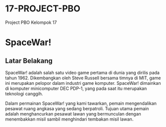 # 17-PROJECT-PBO
Project PBO Kelompok 17

# SpaceWar!

## Latar Belakang
SpaceWar! adalah salah satu video game pertama di dunia yang dirilis pada tahun 1962. Dikembangkan oleh Steve Russell bersama timnya di MIT, game ini merupakan pelopor dalam industri game komputer. SpaceWar! dimainkan di komputer minicomputer DEC PDP-1, yang pada saat itu merupakan teknologi canggih.

Dalam permainan SpaceWar! yang kami tawarkan, pemain mengendalikan pesawat ruang angkasa yang sedang berpatroli. Tujuan utama pemain adalah menghancurkan pesawat lawan yang bermunculan dengan menembakkan misil sambil menghindari tembakan misil lawan. 
